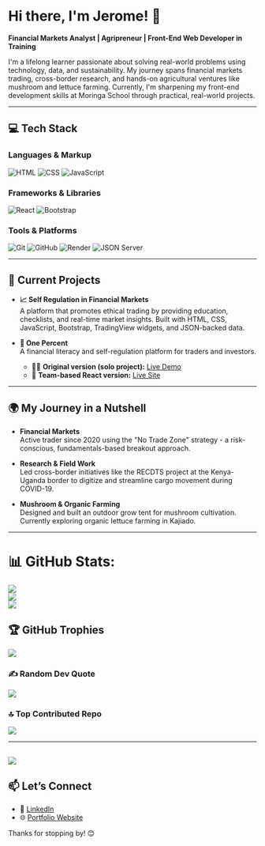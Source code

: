 # Hi there, I'm Jerome! 👋

**Financial Markets Analyst | Agripreneur | Front-End Web Developer in Training**

I'm a lifelong learner passionate about solving real-world problems using technology, data, and sustainability. My journey spans financial markets trading, cross-border research, and hands-on agricultural ventures like mushroom and lettuce farming. Currently, I'm sharpening my front-end development skills at Moringa School through practical, real-world projects.

---

## 💻 Tech Stack

### Languages & Markup  
![HTML](https://img.shields.io/badge/HTML5-E34F26?style=flat&logo=html5&logoColor=white)
![CSS](https://img.shields.io/badge/CSS3-1572B6?style=flat&logo=css3&logoColor=white)
![JavaScript](https://img.shields.io/badge/JavaScript-F7DF1E?style=flat&logo=javascript&logoColor=black)

### Frameworks & Libraries  
![React](https://img.shields.io/badge/React-20232A?style=flat&logo=react&logoColor=61DAFB)
![Bootstrap](https://img.shields.io/badge/Bootstrap-563D7C?style=flat&logo=bootstrap&logoColor=white)

### Tools & Platforms  
![Git](https://img.shields.io/badge/Git-F05032?style=flat&logo=git&logoColor=white)
![GitHub](https://img.shields.io/badge/GitHub-181717?style=flat&logo=github&logoColor=white)
![Render](https://img.shields.io/badge/Render-00979D?style=flat&logo=render&logoColor=white)
![JSON Server](https://img.shields.io/badge/JSON_Server-grey?style=flat&logo=json&logoColor=white)

---

## 🚀 Current Projects

- **📈 Self Regulation in Financial Markets**  
  A platform that promotes ethical trading by providing education, checklists, and real-time market insights. Built with HTML, CSS, JavaScript, Bootstrap, TradingView widgets, and JSON-backed data.

- **🧠 One Percent**  
  A financial literacy and self-regulation platform for traders and investors.  
  - 🧍‍♂️ **Original version (solo project):** [Live Demo](https://jerome-chauncey.github.io/One-Percent/)  
  - 👥 **Team-based React version:** [Live Site](https://one-percent-react-revival-v2.onrender.com/)

---


## 🌍 My Journey in a Nutshell

- **Financial Markets**  
  Active trader since 2020 using the "No Trade Zone" strategy - a risk-conscious, fundamentals-based breakout approach.

- **Research & Field Work**  
  Led cross-border initiatives like the RECDTS project at the Kenya-Uganda border to digitize and streamline cargo movement during COVID-19.

- **Mushroom & Organic Farming**  
  Designed and built an outdoor grow tent for mushroom cultivation. Currently exploring organic lettuce farming in Kajiado.

---
# 📊 GitHub Stats:
![](https://github-readme-stats.vercel.app/api?username=Jerome-Chauncey&theme=highcontrast&hide_border=false&include_all_commits=false&count_private=false)<br/>
![](https://nirzak-streak-stats.vercel.app/?user=Jerome-Chauncey&theme=highcontrast&hide_border=false)<br/>
![](https://github-readme-stats.vercel.app/api/top-langs/?username=Jerome-Chauncey&theme=highcontrast&hide_border=false&include_all_commits=false&count_private=false&layout=compact)

## 🏆 GitHub Trophies
![](https://github-profile-trophy.vercel.app/?username=Jerome-Chauncey&theme=dark&no-frame=true&no-bg=true&margin-w=4)

### ✍️ Random Dev Quote
![](https://quotes-github-readme.vercel.app/api?type=horizontal&theme=radical)

### 🔝 Top Contributed Repo
![](https://github-contributor-stats.vercel.app/api?username=Jerome-Chauncey&limit=5&theme=dark&combine_all_yearly_contributions=true)

---
[![](https://visitcount.itsvg.in/api?id=Jerome-Chauncey&icon=0&color=0)](https://visitcount.itsvg.in)
---

## 📫 Let’s Connect

- 💼 [LinkedIn](https://www.linkedin.com/in/jerome-chauncey/)
- 🌐 [Portfolio Website](https://jerome-chauncey.github.io/my-portfolioV2/)

Thanks for stopping by! 😊
